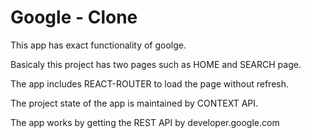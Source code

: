 # Google - Clone

This app has exact functionality of goolge.

Basicaly this project has two pages such as HOME and SEARCH page.

The app includes REACT-ROUTER to load the page without refresh.

The project state of the app is maintained by CONTEXT API.

The app works by getting the REST API by developer.google.com





